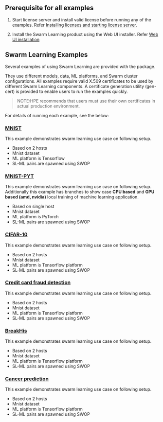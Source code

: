 ## Prerequisite for all examples
1. Start license server and install valid license before running any of the examples. Refer [Installing licenses and starting license server](/docs/Install/HPE_Swarm_Learning_installation.md).

2. Install the Swarm Learning product using the Web UI installer.  Refer [Web UI installation](/docs/Install/HPE_Swarm_Learning_installation.md)


## Swarm Learning Examples

Several examples of using Swarm Learning are provided with the package. 

They use different models, data, ML platforms, and Swarm cluster configurations. All examples require valid X.509 certificates to be used by different Swarm Learning components. A certificate generation utility (gen-cert) is provided to enable users to run the examples quickly.

<blockquote>
NOTE:HPE recommends that users must use their own certificates in actual production environment.

</blockquote>


For details of running each example, see the below:

### [MNIST](/examples/mnist/MNIST.md) 
This example demonstrates swarm learning use case on following setup. 
- Based on 2 hosts  
- Mnist dataset
- ML platform is Tensorflow 
- SL-ML pairs are spawned using SWOP
        
### [MNIST-PYT](/examples/mnist-pyt/MNIST-PYT.md) 
This example demonstrates swarm learning use case on following setup. 
Additionally this example has branches to show case **CPU based** and **GPU based (amd, nvidia)** local training of machine learning application. 
- Based on single host
- Mnist dataset
- ML platform is PyTorch 
- SL-ML pairs are spawned using SWOP
        
### [CIFAR-10](/examples/cifar10/CIFAR-10.md)
This example demonstrates swarm learning use case on following setup. 
- Based on 2 hosts  
- Mnist dataset
- ML platform is Tensorflow platform
- SL-ML pairs are spawned using SWOP
        
### [Credit card fraud detection](/examples/fraud-detection/Credit_card_fraud_detection.md) 
This example demonstrates swarm learning use case on following setup. 
- Based on 2 hosts  
- Mnist dataset
- ML platform is Tensorflow platform
- SL-ML pairs are spawned using SWOP
        
### [BreakHis](/examples/breakhis)
This example demonstrates swarm learning use case on following setup. 
- Based on 2 hosts  
- Mnist dataset
- ML platform is Tensorflow platform
- SL-ML pairs are spawned using SWOP
        
### [Cancer prediction](/examples/cancer-pred#cancer-prediction) 
This example demonstrates swarm learning use case on following setup. 
- Based on 2 hosts  
- Mnist dataset
- ML platform is Tensorflow platform
- SL-ML pairs are spawned using SWOP
        
